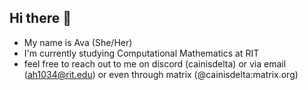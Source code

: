 ## Hi there 👋

- My name is Ava (She/Her)
- I'm currently studying Computational Mathematics at RIT
- feel free to reach out to me on discord (cainisdelta) or via email (ah1034@rit.edu) or even through matrix (@cainisdelta:matrix.org)

<!--
**ah1034/ah1034** is a ✨ _special_ ✨ repository because its `README.md` (this file) appears on your GitHub profile.

Here are some ideas to get you started:

- 🔭 I’m currently working on ...
- 🌱 I’m currently learning ...
- 👯 I’m looking to collaborate on ...
- 🤔 I’m looking for help with ...
- 💬 Ask me about ...
- 📫 How to reach me: ...
- 😄 Pronouns: ...
- ⚡ Fun fact: ...
-->
